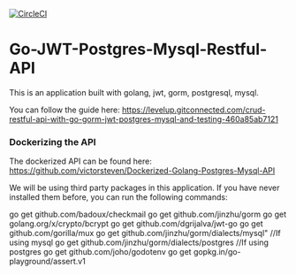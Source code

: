 [![CircleCI](https://circleci.com/gh/victorsteven/Go-JWT-Postgres-Mysql-Restful-API.svg?style=svg)](https://circleci.com/gh/victorsteven/Go-JWT-Postgres-Mysql-Restful-API)

# Go-JWT-Postgres-Mysql-Restful-API
This is an application built with golang, jwt, gorm, postgresql, mysql.

You can follow the guide here:
https://levelup.gitconnected.com/crud-restful-api-with-go-gorm-jwt-postgres-mysql-and-testing-460a85ab7121

### Dockerizing the API
The dockerized API can be found here:
https://github.com/victorsteven/Dockerized-Golang-Postgres-Mysql-API

We will be using third party packages in this application. If you have never installed them before, you can run the following commands:

go get github.com/badoux/checkmail
go get github.com/jinzhu/gorm
go get golang.org/x/crypto/bcrypt
go get github.com/dgrijalva/jwt-go
go get github.com/gorilla/mux
go get github.com/jinzhu/gorm/dialects/mysql" //If using mysql 
go get github.com/jinzhu/gorm/dialects/postgres //If using postgres
go get github.com/joho/godotenv
go get gopkg.in/go-playground/assert.v1
